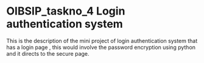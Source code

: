 # OIBSIP_taskno_4 Login authentication system
 This is the description of the mini project of login authentication system that has a login page , this would involve the password encryption using python and it directs to the secure page. 
